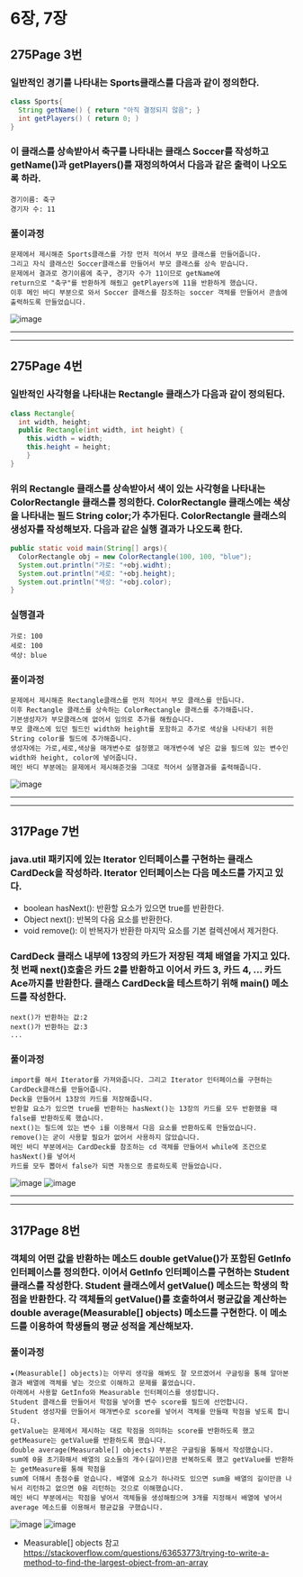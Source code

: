 # 6장, 7장
## 275Page 3번
### 일반적인 경기를 나타내는 Sports클래스를 다음과 같이 정의한다.
``` java
class Sports{
  String getName() { return "아직 결정되지 않음"; }
  int getPlayers() ( return 0; )
}
```
### 이 클래스를 상속받아서 축구를 나타내는 클래스 Soccer를 작성하고 getName()과 getPlayers()를 재정의하여서 다음과 같은 출력이 나오도록 하라.
```
경기이름: 축구
경기자 수: 11
```
### 풀이과정
```
문제에서 제시해준 Sports클래스를 가장 먼저 적어서 부모 클래스를 만들어줍니다.
그리고 자식 클래스인 Soccer클래스를 만들어서 부모 클래스를 상속 받습니다.
문제에서 결과로 경기이름에 축구, 경기자 수가 11이므로 getName에
return으로 "축구"를 반환하게 해줬고 getPlayers에 11을 반환하게 했습니다.
이후 메인 바디 부분으로 와서 Soccer 클래스를 참조하는 soccer 객체를 만들어서 콘솔에 출력하도록 만들었습니다.
```
![image](/img4/6-3.JPG)
***
***
## 275Page 4번
### 일반적인 사각형을 나타내는 Rectangle 클래스가 다음과 같이 정의된다.
``` java
class Rectangle{
  int width, height;
  public Rectangle(int width, int height) {
    this.width = width;
    this.height = height;
    }
}
```
### 위의 Rectangle 클래스를 상속받아서 색이 있는 사각형을 나타내는 ColorRectangle 클래스를 정의한다. ColorRectangle 클래스에는 색상을 나타내는 필드 String color;가 추가된다. ColorRectangle 클래스의 생성자를 작성해보자. 다음과 같은 실행 결과가 나오도록 한다.
``` java
public static void main(String[] args){
  ColorRectangle obj = new ColorRectangle(100, 100, "blue");
  System.out.println("가로: "+obj.widht);
  System.out.println("세로: "+obj.height);
  System.out.println("색상: "+obj.color);
}
```
### 실행결과
```
가로: 100
세로: 100
색상: blue
```
### 풀이과정
```
문제에서 제시해준 Rectangle클래스를 먼저 적어서 부모 클래스를 만듭니다.
이후 Rectangle 클래스를 상속하는 ColorRectangle 클래스를 추가해줍니다.
기본생성자가 부모클래스에 없어서 임의로 추가를 해줬습니다.
부모 클래스에 있던 필드인 width와 height를 포함하고 추가로 색상을 나타내기 위한 String color를 필드에 추가해줍니다.
생성자에는 가로,세로,색상을 매개변수로 설정했고 매개변수에 넣은 값을 필드에 있는 변수인 width와 height, color에 넣어줍니다.
메인 바디 부분에는 뮨제에서 제시해준것을 그대로 적어서 실행결과를 출력해줍니다.

```
![image](img4/6-4.JPG)
***
***
## 317Page 7번
### java.util 패키지에 있는 Iterator 인터페이스를 구현하는 클래스 CardDeck을 작성하라. Iterator 인터페이스는 다음 메소드를 가지고 있다.
* boolean hasNext(): 반환할 요소가 있으면 true를 반환한다.
* Object next(): 반복의 다음 요소를 반환한다.
* void remove(): 이 반복자가 반환한 마지막 요소를 기본 컬렉션에서 제거한다.

### CardDeck 클래스 내부에 13장의 카드가 저장된 객체 배열을 가지고 있다. 첫 번째 next()호출은 카드 2를 반환하고 이어서 카드 3, 카드 4, ... 카드 Ace까지를 반환한다. 클래스 CardDeck을 테스트하기 위해 main() 메소드를 작성한다.
```
next()가 반환하는 값:2
next()가 반환하는 값:3
...
```
### 풀이과정
```
import를 해서 Iterator를 가져와줍니다. 그리고 Iterator 인터페이스를 구현하는 CardDeck클래스를 만들어줍니다.
Deck을 만들어서 13장의 카드를 저장해줍니다.
반환할 요소가 있으면 true를 반환하는 hasNext()는 13장의 카드를 모두 반환했을 때 false를 반환하도록 했습니다.
next()는 필드에 있는 변수 i를 이용해서 다음 요소를 반환하도록 만들었습니다.
remove()는 굳이 사용할 필요가 없어서 사용하지 않았습니다.
메인 바디 부분에서는 CardDeck를 참조하는 cd 객체를 만들어서 while에 조건으로 hasNext()를 넣어서
카드를 모두 뽑아서 false가 되면 자동으로 종료하도록 만들었습니다.

```
![image](img4/7-7.JPG)
![image](img4/7-7-2.JPG)
***
***
## 317Page 8번
### 객체의 어떤 값을 반환하는 메소드 double getValue()가 포함된 GetInfo 인터페이스를 정의한다. 이어서 GetInfo 인터페이스를 구현하는 Student 클래스를 작성한다. Student 클래스에서 getValue() 메소드는 학생의 학점을 반환한다. 각 객체들의 getValue()를 호출하여서 평균값을 계산하는 double average(Measurable[] objects) 메소드를 구현한다. 이 메소드를 이용하여 학생들의 평균 성적을 계산해보자.
### 풀이과정
```
★(Measurable[] objects)는 아무리 생각을 해봐도 잘 모르겠어서 구글링을 통해 알아본 결과 배열에 객체를 넣는 것으로 이해하고 문제를 풀었습니다.
아래에서 사용할 GetInfo와 Measurable 인터페이스를 생성합니다.
Student 클래스를 만들어서 학점을 넣어줄 변수 score를 필드에 선언합니다.
Student 생성자를 만들어서 매개변수로 score를 넣어서 객체를 만들때 학점을 넣도록 합니다.
getValue는 문제에서 제시하는 대로 학점을 의미하는 score를 반환하도록 했고
getMeasure는 getValue를 반환하도록 했습니다.
double average(Measurable[] objects) 부분은 구글링을 통해서 작성했습니다.
sum에 0을 초기화해서 배열의 요소들의 개수(길이)만큼 반복하도록 했고 getValue를 반환하는 getMeasure를 통해 학점을
sum에 더해서 총점수를 얻습니다. 배열에 요소가 하나라도 있으면 sum을 배열의 길이만큼 나눠서 리턴하고 없으면 0을 리턴하는 것으로 이해했습니다.
메인 바디 부분에서는 학점을 넣어서 객체들을 생성해줬으며 3개를 지정해서 배열에 넣어서 average 메소드를 이용해서 평균값을 구했습니다.
```
![image](/img4/7-8-1.JPG)
![image](/img4/7-8-2.JPG)

* Measurable[] objects 참고 
https://stackoverflow.com/questions/63653773/trying-to-write-a-method-to-find-the-largest-object-from-an-array



